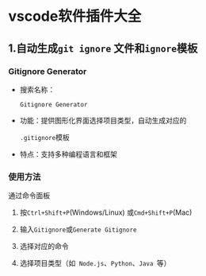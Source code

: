 # vscode软件插件大全



## 1.自动生成`git ignore` 文件和`ignore`模板

###  **Gitignore Generator**

- 搜索名称：

  `Gitignore Generator`

- 功能：提供图形化界面选择项目类型，自动生成对应的

  `.gitignore`模板

- 特点：支持多种编程语言和框架

  

###  使用方法

通过命令面板

  1. 按`Ctrl+Shift+P`(Windows/Linux) 或`Cmd+Shift+P`(Mac)

  2. 输入`Gitignore`或`Generate Gitignore`

  3. 选择对应的命令

  4. 选择项目类型（如` Node.js`、`Python`、`Java `等）